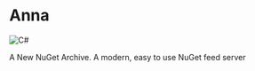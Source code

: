 # Anna

![C#](https://img.shields.io/badge/c%23-%234300C0.svg?style=for-the-badge&logo=.net&logoColor=white)

A New NuGet Archive. A modern, easy to use NuGet feed server
